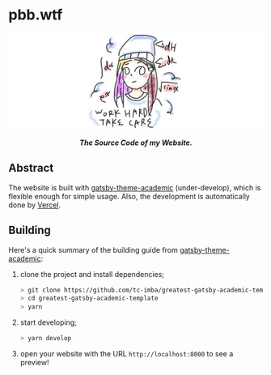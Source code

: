 # pbb.wtf

<p>
	<img src="./preview.png"/>
</p>

<p align="center"><b><i>
	The Source Code of my Website.
</i></b></p>

## Abstract

The website is built with [gatsby-theme-academic](https://www.npmjs.com/package/gatsby-theme-academic) (under-develop), which is flexible enough for simple usage. Also, the development is automatically done by [Vercel](https://vercel.com/).

## Building

Here's a quick summary of the building guide from [gatsby-theme-academic](https://www.npmjs.com/package/gatsby-theme-academic):

1. clone the project and install dependencies;

    ```bash
    > git clone https://github.com/tc-imba/greatest-gatsby-academic-template.git
    > cd greatest-gatsby-academic-template
    > yarn
    ```

2. start developing;

    ```bash
    > yarn develop 
    ```

3. open your website with the URL `http://localhost:8000` to see a preview!
